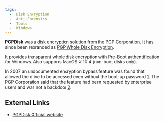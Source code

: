 ```yaml
---
tags:
  -  Disk Encryption
  -  Anti-Forensics
  -  Tools
  -  Windows
---
```

**PGPDisk** was a disk encryption solution from the [PGP
Corporation](http://www.pgp.com). It has since been rebranded as [PGP
Whole Disk Encryption](pgp_whole_disk_encryption.md).

It provides transparent whole disk encryption with Pre-Boot
authentification for Windows. Also supports MacOS X 10.4 (non-boot disks
only).

In 2007 an undocumented encryption bypass feature was found that allowed
the drive to be accessed even without the boot-up password
[1](http://securology.blogspot.com/2007/10/pgp-whole-disk-encryption-barely.html).
The PGP Corporation said that the feature had been requested by
enterprise users and was not a backdoor
[2](http://www.pgp.com/wde_bypass_feature.html).

## External Links

- [PGPDisk Official
  website](http://www.pgp.com/products/wholediskencryption/)